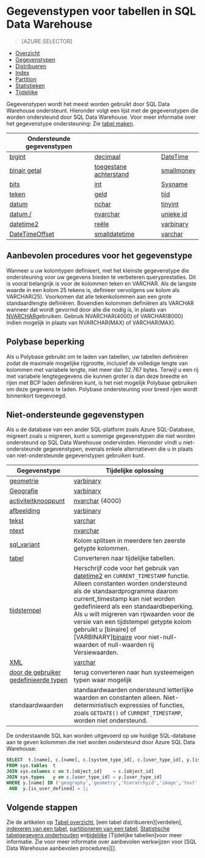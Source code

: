 <properties
   pageTitle="Gegevenstypen voor tabellen in SQL Data Warehouse | Microsoft Azure"
   description="Aan de slag met gegevenstypen voor Azure SQL Data Warehouse tabellen."
   services="sql-data-warehouse"
   documentationCenter="NA"
   authors="jrowlandjones"
   manager="barbkess"
   editor=""/>

<tags
   ms.service="sql-data-warehouse"
   ms.devlang="NA"
   ms.topic="article"
   ms.tgt_pltfrm="NA"
   ms.workload="data-services"
   ms.date="06/29/2016"
   ms.author="jrj;barbkess;sonyama"/>

# <a name="data-types-for-tables-in-sql-data-warehouse"></a>Gegevenstypen voor tabellen in SQL Data Warehouse

> [AZURE.SELECTOR]
- [Overzicht][]
- [Gegevenstypen][]
- [Distribueren][]
- [Index][]
- [Partition][]
- [Statistieken][]
- [Tijdelijke][]

Gegevenstypen wordt het meest worden gebruikt door SQL Data Warehouse ondersteunt.  Hieronder volgt een lijst met de gegevenstypen die worden ondersteund door SQL Data Warehouse.  Voor meer informatie over het gegevenstype ondersteuning: Zie [tabel maken][].

|**Ondersteunde gegevenstypen**|||
|---|---|---|
[bigint][]|[decimaal][]|[DateTime][]|
[binair getal][]|[toegestane achterstand][]|[smallmoney][]|
[bits][]|[int][]|[Sysname][]|
[teken][]|[geld][]|[tijd][]|
[datum][]|[nchar][]|[tinyint][]|
[datum /][]|[nvarchar][]|[unieke id][]|
[datetime2][]|[reële][]|[varbinary][]|
[DateTimeOffset][]|[smalldatetime][]|[varchar][]|


## <a name="data-type-best-practices"></a>Aanbevolen procedures voor het gegevenstype

 Wanneer u uw kolomtypen definieert, met het kleinste gegevenstype die ondersteuning voor uw gegevens bieden te verbeteren queryprestaties. Dit is vooral belangrijk is voor de kolommen teken en VARCHAR. Als de langste waarde in een kolom 25 tekens is, definieer vervolgens uw kolom als VARCHAR(25). Voorkomen dat alle tekenkolommen aan een grote standaardlengte definiëren. Bovendien kolommen definiëren als VARCHAR wanneer dat wordt gevormd door alle die nodig is, in plaats van [NVARCHAR][]gebruiken.  Gebruik NVARCHAR(4000) of VARCHAR(8000) indien mogelijk in plaats van NVARCHAR(MAX) of VARCHAR(MAX).

## <a name="polybase-limitation"></a>Polybase beperking

Als u Polybase gebruikt om te laden van tabellen, uw tabellen definiëren zodat de maximale mogelijke rijgrootte, inclusief de volledige lengte van kolommen met variabele lengte, niet meer dan 32.767 bytes.  Terwijl u een rij met variabele lengtegegevens die kunnen groter is dan deze breedte en rijen met BCP laden definiëren kunt, is het niet mogelijk Polybase gebruiken om deze gegevens te laden.  Polybase ondersteuning voor breed rijen wordt binnenkort toegevoegd.

## <a name="unsupported-data-types"></a>Niet-ondersteunde gegevenstypen

Als u de database van een ander SQL-platform zoals Azure SQL-Database, migreert zoals u migreren, kunt u sommige gegevenstypen die niet worden ondersteund op SQL Data Warehouse ondervinden.  Hieronder vindt u niet-ondersteunde gegevenstypen, evenals enkele alternatieven die u in plaats van niet-ondersteunde gegevenstypen gebruiken kunt.

|Gegevenstype|Tijdelijke oplossing|
|---|---|
|[geometrie][]|[varbinary][]|
|[Geografie][]|[varbinary][]|
|[activiteitknooppunt][]|[nvarchar][] (4000)|
|[afbeelding][ntext,text,image]|[varbinary][]|
|[tekst][ntext,text,image]|[varchar][]|
|[ntext][ntext,text,image]|[nvarchar][]|
|[sql_variant][]|Kolom splitsen in meerdere ten zeerste getypte kolommen.|
|[tabel][]|Converteren naar tijdelijke tabellen.|
|[tijdstempel][]|Herschrijf code voor het gebruik van [datetime2][] en `CURRENT_TIMESTAMP` functie.  Alleen constanten worden ondersteund als de standaardprogramma daarom current_timestamp kan niet worden gedefinieerd als een standaardbeperking. Als u wilt migreren van rijwaarden voor de versie van een tijdstempel getypte kolom gebruikt u [binaire][](8) of [VARBINARY][binaire](8) voor niet-null-waarden of null-waarden rij Versiewaarden.|
|[XML][]|[varchar][]|
|[door de gebruiker gedefinieerde typen][]|terug converteren naar hun systeemeigen typen waar mogelijk|
|standaardwaarden|standaardwaarden ondersteund letterlijke waarden en constanten alleen.  Niet-deterministisch expressies of functies, zoals `GETDATE()` of `CURRENT_TIMESTAMP`, worden niet ondersteund.|

De onderstaande SQL kan worden uitgevoerd op uw huidige SQL-database aan te geven kolommen die niet worden ondersteund door Azure SQL Data Warehouse:

```sql
SELECT  t.[name], c.[name], c.[system_type_id], c.[user_type_id], y.[is_user_defined], y.[name]
FROM sys.tables  t
JOIN sys.columns c on t.[object_id]    = c.[object_id]
JOIN sys.types   y on c.[user_type_id] = y.[user_type_id]
WHERE y.[name] IN ('geography','geometry','hierarchyid','image','text','ntext','sql_variant','timestamp','xml')
 AND  y.[is_user_defined] = 1;
```

## <a name="next-steps"></a>Volgende stappen

Zie de artikelen op [Tabel overzicht][Overzicht], [een tabel distribueren][verdelen], [indexeren van een tabel][Index], [partitioneren van een tabel][Partition], [Statistische tabelgegevens onderhouden][Statistieken] en[tijdelijke] [Tijdelijke tabellen]voor meer informatie.  Zie voor meer informatie over aanbevolen werkwijzen voor [SQL Data Warehouse aanbevolen procedures][].

<!--Image references-->

<!--Article references-->
[Overzicht]: ./sql-data-warehouse-tables-overview.md
[Gegevenstypen]: ./sql-data-warehouse-tables-data-types.md
[Distribueren]: ./sql-data-warehouse-tables-distribute.md
[Index]: ./sql-data-warehouse-tables-index.md
[Partition]: ./sql-data-warehouse-tables-partition.md
[Statistieken]: ./sql-data-warehouse-tables-statistics.md
[Tijdelijke]: ./sql-data-warehouse-tables-temporary.md
[Aanbevolen procedures voor Warehouse SQL-gegevens]: ./sql-data-warehouse-best-practices.md

<!--MSDN references-->

<!--Other Web references-->
[tabel maken]: https://msdn.microsoft.com/library/mt203953.aspx
[bigint]: https://msdn.microsoft.com/library/ms187745.aspx
[binair getal]: https://msdn.microsoft.com/library/ms188362.aspx
[bits]: https://msdn.microsoft.com/library/ms177603.aspx
[teken]: https://msdn.microsoft.com/library/ms176089.aspx
[datum]: https://msdn.microsoft.com/library/bb630352.aspx
[datum /]: https://msdn.microsoft.com/library/ms187819.aspx
[datetime2]: https://msdn.microsoft.com/library/bb677335.aspx
[DateTimeOffset]: https://msdn.microsoft.com/library/bb630289.aspx
[decimaal]: https://msdn.microsoft.com/library/ms187746.aspx
[toegestane achterstand]: https://msdn.microsoft.com/library/ms173773.aspx
[geometrie]: https://msdn.microsoft.com/library/cc280487.aspx
[Geografie]: https://msdn.microsoft.com/library/cc280766.aspx
[activiteitknooppunt]: https://msdn.microsoft.com/library/bb677290.aspx
[int]: https://msdn.microsoft.com/library/ms187745.aspx
[geld]: https://msdn.microsoft.com/library/ms179882.aspx
[nchar]: https://msdn.microsoft.com/library/ms186939.aspx
[nvarchar]: https://msdn.microsoft.com/library/ms186939.aspx
[ntext,text,image]: https://msdn.microsoft.com/library/ms187993.aspx
[reële]: https://msdn.microsoft.com/library/ms173773.aspx
[smalldatetime]: https://msdn.microsoft.com/library/ms182418.aspx
[DateTime]: https://msdn.microsoft.com/library/ms187745.aspx
[smallmoney]: https://msdn.microsoft.com/library/ms179882.aspx
[sql_variant]: https://msdn.microsoft.com/library/ms173829.aspx
[Sysname]: https://msdn.microsoft.com/library/ms186939.aspx
[tabel]: https://msdn.microsoft.com/library/ms175010.aspx
[tijd]: https://msdn.microsoft.com/library/bb677243.aspx
[tijdstempel]: https://msdn.microsoft.com/library/ms182776.aspx
[tinyint]: https://msdn.microsoft.com/library/ms187745.aspx
[unieke id]: https://msdn.microsoft.com/library/ms187942.aspx
[varbinary]: https://msdn.microsoft.com/library/ms188362.aspx
[varchar]: https://msdn.microsoft.com/library/ms186939.aspx
[XML]: https://msdn.microsoft.com/library/ms187339.aspx
[door de gebruiker gedefinieerde typen]: https://msdn.microsoft.com/library/ms131694.aspx
